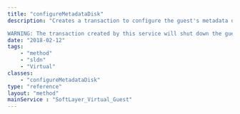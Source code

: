 ```yaml
---
title: "configureMetadataDisk"
description: "Creates a transaction to configure the guest's metadata disk. If the guest has user data associated with it, the transaction will create a small virtual drive and write the metadata to a file on the drive; if the drive already exists, the metadata will be rewritten. If the guest has no user data associated with it, the transaction will remove the virtual drive if it exists. 

WARNING: The transaction created by this service will shut down the guest while the metadata disk is configured. The guest will be turned back on once this process is complete. "
date: "2018-02-12"
tags:
    - "method"
    - "sldn"
    - "Virtual"
classes:
    - "configureMetadataDisk"
type: "reference"
layout: "method"
mainService : "SoftLayer_Virtual_Guest"
---
```

